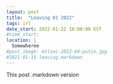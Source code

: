 ```yaml
---
layout: post
title:  "Leaving 01 2022"
tags: irl
date_start: 2022-01-22 18:00:00 EST
#time_start:
location: |
  Somewheree
#post_image: mtlsec-2022-04-putin.jpg
#2021-01-15-leaving.markdown
---
```

This post
.markdown version